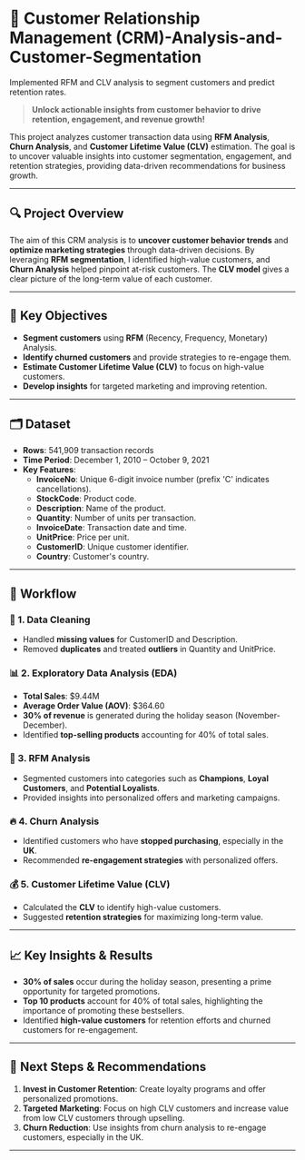 # 🚀 Customer Relationship Management (CRM)-Analysis-and-Customer-Segmentation
Implemented RFM and CLV analysis to segment customers and predict retention rates.
> **Unlock actionable insights from customer behavior to drive retention, engagement, and revenue growth!**

This project analyzes customer transaction data using **RFM Analysis**, **Churn Analysis**, and **Customer Lifetime Value (CLV)** estimation. The goal is to uncover valuable insights into customer segmentation, engagement, and retention strategies, providing data-driven recommendations for business growth.

---

## 🔍 Project Overview
The aim of this CRM analysis is to **uncover customer behavior trends** and **optimize marketing strategies** through data-driven decisions. By leveraging **RFM segmentation**, I identified high-value customers, and **Churn Analysis** helped pinpoint at-risk customers. The **CLV model** gives a clear picture of the long-term value of each customer.

---

## 🎯 Key Objectives
- **Segment customers** using **RFM** (Recency, Frequency, Monetary) Analysis.
- **Identify churned customers** and provide strategies to re-engage them.
- **Estimate Customer Lifetime Value (CLV)** to focus on high-value customers.
- **Develop insights** for targeted marketing and improving retention.

---

## 🗂 Dataset
- **Rows**: 541,909 transaction records
- **Time Period**: December 1, 2010 – October 9, 2021
- **Key Features**:
  - **InvoiceNo**: Unique 6-digit invoice number (prefix 'C' indicates cancellations).
  - **StockCode**: Product code.
  - **Description**: Name of the product.
  - **Quantity**: Number of units per transaction.
  - **InvoiceDate**: Transaction date and time.
  - **UnitPrice**: Price per unit.
  - **CustomerID**: Unique customer identifier.
  - **Country**: Customer's country.

---

## 🔄 Workflow

### 🧹 1. Data Cleaning
- Handled **missing values** for CustomerID and Description.
- Removed **duplicates** and treated **outliers** in Quantity and UnitPrice.

### 📊 2. Exploratory Data Analysis (EDA)
- **Total Sales**: $9.44M
- **Average Order Value (AOV)**: $364.60
- **30% of revenue** is generated during the holiday season (November-December).
- Identified **top-selling products** accounting for 40% of total sales.

### 🔗 3. RFM Analysis
- Segmented customers into categories such as **Champions**, **Loyal Customers**, and **Potential Loyalists**.
- Provided insights into personalized offers and marketing campaigns.

### 🔥 4. Churn Analysis
- Identified customers who have **stopped purchasing**, especially in the **UK**.
- Recommended **re-engagement strategies** with personalized offers.

### 💰 5. Customer Lifetime Value (CLV)
- Calculated the **CLV** to identify high-value customers.
- Suggested **retention strategies** for maximizing long-term value.

---

## 📈 Key Insights & Results
- **30% of sales** occur during the holiday season, presenting a prime opportunity for targeted promotions.
- **Top 10 products** account for 40% of total sales, highlighting the importance of promoting these bestsellers.
- Identified **high-value customers** for retention efforts and churned customers for re-engagement.

---

## 🚀 Next Steps & Recommendations
1. **Invest in Customer Retention**: Create loyalty programs and offer personalized promotions.
2. **Targeted Marketing**: Focus on high CLV customers and increase value from low CLV customers through upselling.
3. **Churn Reduction**: Use insights from churn analysis to re-engage customers, especially in the UK.

---
